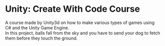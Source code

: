 # Unity: Create With Code Course
A course made by Unity3d on how to make various types of games using C# and the Unity Game Engine. <br>
In this project, balls fall from the sky and you have to send your dog to fetch them before they touch the ground.
